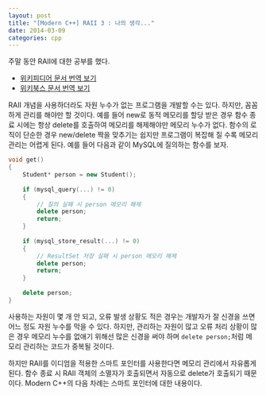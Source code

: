 ```yaml
---
layout: post
title: "[Modern C++] RAII 3 : 나의 생각..."
date: 2014-03-09 
categories: cpp
---
```


주말 동안 RAII에 대한 공부를 했다.

- [위키피디어 문서 번역 보기](/cpp/2014/03/07/raii1.html)
- [위키북스 문서 번역 보기](/cpp/2014/03/08/raii2-wikibooks.html)

RAII 개념을 사용하더라도 자원 누수가 없는 프로그램을 개발할 수는 있다. 하지만, 꼼꼼하게 관리를 해야만 할 것이다. 예를 들어 new로 동적 메모리를 할당 받은 경우 함수 종료 시에는 항상 delete를 호출하여 메모리를 해제해야만 메모리 누수가 없다. 함수의 로직이 단순한 경우 new/delete 짝을 맞추기는 쉽지만 프로그램이 복잡해 질 수록 메모리 관리는 어렵게 된다. 예를 들어 다음과 같이 MySQL에 질의하는 함수를 보자.

```cpp
void get()
{
    Student* person = new Student();
     
    if (mysql_query(...) != 0)
    {
        // 질의 실패 시 person 메모리 해제
        delete person;
        return;
    }
 
    if (mysql_store_result(...) != 0)
    {
        // ResultSet 저장 실패 시 person 메모리 해제
        delete person;
        return;
    }
 
    delete person;
}
```

사용하는 자원이 몇 개 안 되고, 오류 발생 상황도 적은 경우는 개발자가 잘 신경을 쓰면 어느 정도 자원 누수를 막을 수 있다. 하지만, 관리하는 자원이 많고 오류 처리 상황이 많은 경우 메모리 누수를 없애기 위해선 많은 신경을 써야 하며 `delete person;`처럼 메모리 관리하는 코드가 중복될 것이다.

하지만 RAII를 이디엄을 적용한 스마트 포인터를 사용한다면 메모리 관리에서 자유롭게 된다. 함수 종료 시 RAII 객체의 소멸자가 호출되면서 자동으로 delete가 호출되기 때문이다. Modern C++의 다음 차례는 스마트 포인터에 대한 내용이다.
